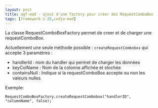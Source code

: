 ```yaml
---
layout: post
title: agf-mad - ajout d'une factory pour créer des RequestComboBox
tags: [framework-1-25,codjo-mad]
---
```

La classe RequestComboBoxFactory permet de creer et de charger une requestComboBox.

Actuellement une seule méthode possible : ```createRequestCombobox```
qui accepte 3 paramètres :
* handlerId : nom du handler qui permet de charger les données
* keyColName&nbsp;: Nom de la colonne affichée et stochée
* containsNull : Indique si la requestComboBox accepte ou non les valeurs nulles

Exemple:&nbsp;
```
RequestComboBoxFactory.createRequestCombobox("handlerID", "columnName", false);
```